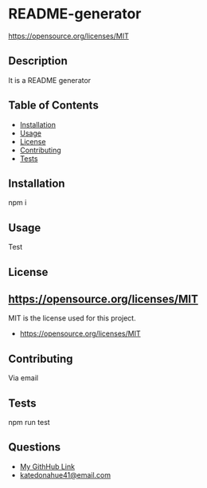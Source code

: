 # README-generator

https://opensource.org/licenses/MIT

## Description
It is a README generator

## Table of Contents
- [Installation](#installation)
- [Usage](#usage)
- [License](#license)
- [Contributing](#contributing)
- [Tests](#tests)

## Installation
npm i

## Usage
Test

## License
## https://opensource.org/licenses/MIT
MIT is the license used for this project.
* https://opensource.org/licenses/MIT

## Contributing
Via email

## Tests
npm run test

## Questions
* [My GithHub Link](https://github.com/undefined)
* katedonahue41@email.com

